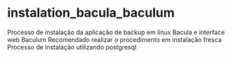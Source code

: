 # instalation_bacula_baculum
Processo de instalação da aplicação de backup em linux Bacula e interface web Baculum
Recomendado realizar o procedimento em instalação fresca
Processo de instalação utilizando postgresql
